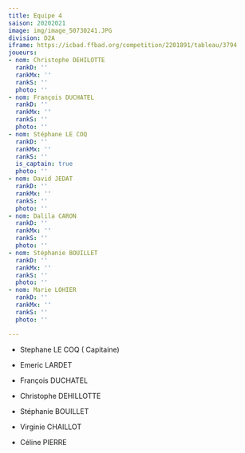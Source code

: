 ```yaml
---
title: Equipe 4
saison: 20202021
image: img/image_50730241.JPG
division: D2A
iframe: https://icbad.ffbad.org/competition/2201891/tableau/3794
joueurs:
- nom: Christophe DEHILOTTE
  rankD: ''
  rankMx: ''
  rankS: ''
  photo: ''
- nom: François DUCHATEL
  rankD: ''
  rankMx: ''
  rankS: ''
  photo: ''
- nom: Stéphane LE COQ
  rankD: ''
  rankMx: ''
  rankS: ''
  is_captain: true
  photo: ''
- nom: David JEDAT
  rankD: ''
  rankMx: ''
  rankS: ''
  photo: ''
- nom: Dalila CARON
  rankD: ''
  rankMx: ''
  rankS: ''
  photo: ''
- nom: Stéphanie BOUILLET
  rankD: ''
  rankMx: ''
  rankS: ''
  photo: ''
- nom: Marie LOHIER
  rankD: ''
  rankMx: ''
  rankS: ''
  photo: ''

---
```

* Stephane LE COQ ( Capitaine)


* Emeric LARDET


* François DUCHATEL


* Christophe DEHILLOTTE


* Stéphanie BOUILLET


* Virginie CHAILLOT


* Céline PIERRE